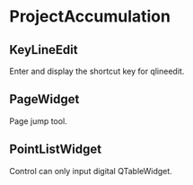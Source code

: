# ProjectAccumulation
## KeyLineEdit
Enter and display the shortcut key for qlineedit.
## PageWidget
Page jump tool.
## PointListWidget
Control can only input digital QTableWidget.